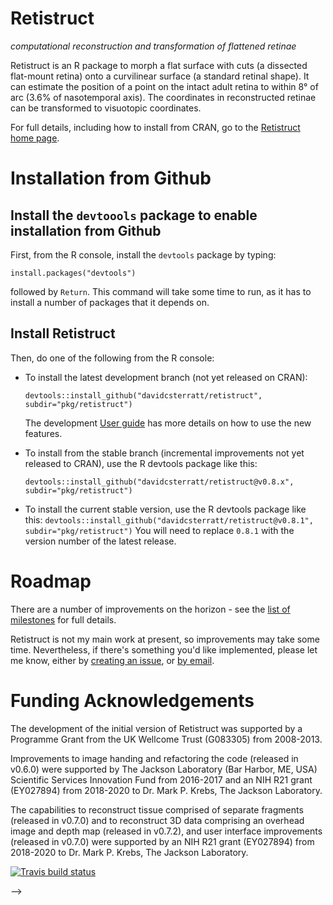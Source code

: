 Retistruct
==========

_computational reconstruction and transformation of flattened retinae_

Retistruct is an R package to morph a flat surface with cuts (a
dissected flat-mount retina) onto a curvilinear surface (a
standard retinal shape). It can estimate the position of a point on
the intact adult retina to within 8° of arc (3.6% of nasotemporal
axis). The coordinates in reconstructed retinae can be transformed to
visuotopic coordinates.

For full details, including how to install from CRAN, go to the
[Retistruct home page](http://davidcsterratt.github.io/retistruct/).

Installation from Github
========================

## Install the `devtoools` package to enable installation from Github

First, from the R console, install the `devtools` package by typing:
```
install.packages("devtools")
```
followed by `Return`. This command will take some time to run, as it has to install a number of packages that it depends on.

## Install Retistruct

Then, do one of the following from the R console:

* To install the latest development branch (not yet released on
   CRAN):
   ```
   devtools::install_github("davidcsterratt/retistruct", subdir="pkg/retistruct")
   ```
   The development [User guide](https://github.com/davidcsterratt/retistruct/blob/docs/retistruct-user-guide.pdf) has more details on how to use the new features.

* To install from the stable branch (incremental improvements not yet
   released to CRAN), use the R devtools package like this:
   ```
   devtools::install_github("davidcsterratt/retistruct@v0.8.x", subdir="pkg/retistruct")
   ```

* To install the current stable version, use the R devtools package
   like this: ```
   devtools::install_github("davidcsterratt/retistruct@v0.8.1",
   subdir="pkg/retistruct") ``` You will need to replace `0.8.1` with
   the version number of the latest release.

Roadmap
=======

There are a number of improvements on the horizon - see the [list of milestones](https://github.com/davidcsterratt/retistruct/milestones) for full details.

Retistruct is not my main work at present, so improvements may take some time. Nevertheless, if there's something you'd like implemented, please let me know, either by [creating an issue](https://github.com/davidcsterratt/retistruct/issues/new), or [by email](mailto:david.c.sterratt@ed.ac.uk).

Funding Acknowledgements
========================

The development of the initial version of Retistruct was supported by
a Programme Grant from the UK Wellcome Trust (G083305) from 2008-2013.

Improvements to image handing and refactoring the code (released in
v0.6.0) were supported by The Jackson Laboratory (Bar Harbor, ME, USA)
Scientific Services Innovation Fund from 2016-2017 and an NIH R21
grant (EY027894) from 2018-2020 to Dr. Mark P. Krebs, The Jackson
Laboratory.

The capabilities to reconstruct tissue comprised of separate fragments
(released in v0.7.0) and to reconstruct 3D data comprising an overhead
image and depth map (released in v0.7.2), and user interface
improvements (released in v0.7.0) were supported by an NIH R21 grant
(EY027894) from 2018-2020 to Dr. Mark P. Krebs, The Jackson
Laboratory.

<!-- badges: start -->
[![Travis build status](https://travis-ci.com/davidcsterratt/retistruct.svg?branch=master)](https://travis-ci.com/davidcsterratt/retistruct)
<!-- badges: end -->


<!--  LocalWords:  Retistruct Github CRAN devtools davidcsterratt EY
 -->
<!--  LocalWords:  subdir retistruct Roadmap Wellcome Harbor retinae
<!--  LocalWords:  devtoools
 -->
 -->
